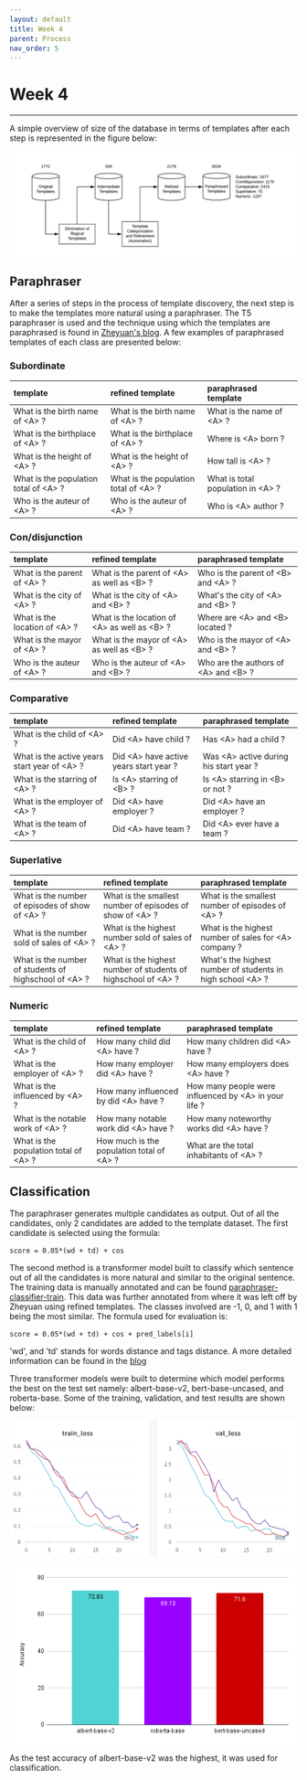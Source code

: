 ```yaml
---
layout: default
title: Week 4
parent: Process
nav_order: 5
---
```


# Week 4

---

A simple overview of size of the database in terms of templates after each step is represented in the figure below:

![](../../assets/images/Template_Update2.png)

## Paraphraser

After a series of steps in the process of template discovery, the next step is to make the templates more natural using a  paraphraser. The T5 paraphraser is used and the technique using which the templates are paraphrased is found in [Zheyuan's blog](https://baiblanc.github.io/2020/08/27/GSOC-Final-Report/). A few examples of paraphrased templates of each class are presented below:

### Subordinate
<div class="code-example" markdown="1">

|    template            | refined template        | paraphrased template   | 
|:-------------|:------------------|:------------------|
| What is the birth name of \<A> ?  | What is the birth name of \<A> ?  | What is the name of \<A> ? |
| What is the birthplace of \<A> ? | What is the birthplace of \<A> ?   | Where is \<A> born ? |
| What is the height of \<A> ?  | What is the height of \<A> ?  | How tall is \<A> ? |
| What is the population total of \<A> ? | What is the population total of \<A> ? | What is total population in \<A> ? | 
| Who is the auteur of \<A> ?  | Who is the auteur of \<A> ? | Who is \<A> author ? | 

</div>

### Con/disjunction
<div class="code-example" markdown="1">

|    template            | refined template        | paraphrased template   | 
|:-------------|:------------------|:------------------|
| What is the parent of \<A> ?  | What is the parent of \<A> as well as \<B> ?  | Who is the parent of \<B> and \<A> ? |
| What is the city of \<A> ? | What is the city of \<A> and \<B> ?   | What's the city of \<A> and \<B> ? |
| What is the location of \<A> ?  | What is the location of \<A> as well as \<B> ?  | Where are \<A> and \<B> located ? |
| What is the mayor of \<A> ? | What is the mayor of \<A> as well as \<B> ? | Who is the mayor of \<A> and \<B> ? | 
| Who is the auteur of \<A> ?  | Who is the auteur of \<A> and \<B> ? | Who are the authors of \<A> and \<B> ? | 

</div>

### Comparative
<div class="code-example" markdown="1">

|    template            | refined template        | paraphrased template   | 
|:-------------|:------------------|:------------------|
| What is the child of \<A> ?  | Did \<A> have child ?  | Has \<A> had a child ? |
| What is the active years start year of \<A> ? | Did \<A> have active years start year ?   | Was \<A> active during his start year ? |
| What is the starring of \<A> ? | Is \<A> starring of \<B> ?  | Is \<A> starring in \<B> or not ? |
| What is the employer of \<A> ? | Did \<A> have employer ? | Did \<A> have an employer ? | 
| What is the team of \<A> ? | Did \<A> have team ?  | Did \<A> ever have a team ? | 

</div>

### Superlative
<div class="code-example" markdown="1">

|    template            | refined template        | paraphrased template   | 
|:-------------|:------------------|:------------------|
| What is the number of episodes of show of \<A> ? | What is the smallest number of episodes of show of \<A> ?  | What is the smallest number of episodes of \<A> ? |
| What is the number sold of sales of \<A> ? | What is the highest number sold of sales of \<A> ?  | What is the highest number of sales for \<A> company ? |
| What is the number of students of highschool of \<A> ? | What is the highest number of students of highschool of \<A> ? | What's the highest number of students in high school \<A> ? |

</div>

### Numeric
<div class="code-example" markdown="1">

|    template            | refined template        | paraphrased template   | 
|:-------------|:------------------|:------------------|
| What is the child of \<A> ?  | How many child did \<A> have ?  | How many children did \<A> have ? |
| What is the employer of \<A> ? | How many employer did \<A> have ?  | How many employers does \<A> have ? |
| What is the influenced by \<A> ? | How many influenced by did \<A> have ?  | How many people were influenced by \<A> in your life ? |
| What is the notable work of \<A> ? | How many notable work did \<A> have ? | How many noteworthy works did \<A> have ? | 
| What is the population total of \<A> ? | How much is the population total of \<A> ? | What are the total inhabitants of \<A> ? | 

## Classification

The paraphraser generates multiple candidates as output. Out of all the candidates, only 2 candidates are added to the template dataset. The first candidate is selected using the formula:

```
score = 0.05*(wd + td) + cos
```

The second method is a transformer model built to classify which sentence out of all the candidates is more natural and similar to the original sentence. The training data is manually annotated and can be found [paraphraser-classifier-train](https://docs.google.com/document/d/1on4Cyxgq2EiwpebjvziNwPAoZpYjSsZENQ-bTZCtfiU). This data was further annotated from where it was left off by Zheyuan using refined templates. The classes involved are -1, 0, and 1 with 1 being the most similar. The formula used for evaluation is:

```
score = 0.05*(wd + td) + cos + pred_labels[i]
```

'wd', and 'td' stands for words distance and tags distance. A more detailed information can be found in the [blog](https://baiblanc.github.io/2020/08/03/GSOC-Week-Nine/)

Three transformer models were built to determine which model performs the best on the test set namely: albert-base-v2, bert-base-uncased, and roberta-base. Some of the training, validation, and test results are shown below:

![](../../assets/images/paraphraser_classifier_loss.png)

![](../../assets/images/paraphraser_classifier_test_accuracy.png)

As the test accuracy of albert-base-v2 was the highest, it was used for classification.

